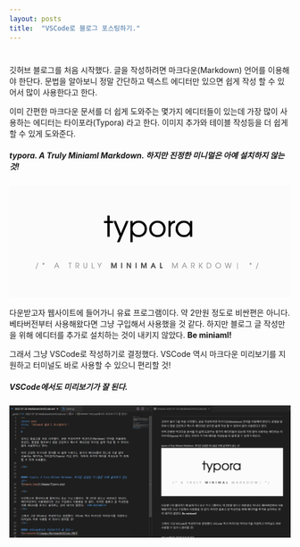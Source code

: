 ```yaml
---
layout: posts
title:  "VSCode로 블로그 포스팅하기."
---
```

#  

깃허브 블로그를 처음 시작했다. 글을 작성하려면 마크다운(Markdown) 언어를 이용해야 한단다. 문법을 알아보니 정말 간단하고 텍스트 에디터만 있으면 쉽게 작성 할 수 있어서 많이 사용한다고 한다.  

이미 간편한 마크다운 문서를 더 쉽게 도와주는 몇가지 에디터들이 있는데 가장 많이 사용하는 에디터는 타이포라(Typora) 라고 한다. 이미지 추가와 테이블 작성등을 더 쉽게 할 수 있게 도와준다.
  



##### typora. A Truly Miniaml Markdown. 하지만 진정한 미니멀은 아예 설치하지 않는 것!
![typora_logo](/images/Typora.png)



다운받고자 웹사이트에 들어가니 유료 프로그램이다. 약 2만원 정도로 비싼편은 아니다.
베타버전부터 사용해왔다면 그냥 구입해서 사용했을 것 같다. 하지만 블로그 글 작성만을 위해 에디터를 추가로 설치하는 것이 내키지 않았다.  **Be miniaml!**  


그래서 그냥 VSCode로 작성하기로 결정했다. VSCode 역시 마크다운 미리보기를 지원하고 터미널도 바로 사용할 수 있으니 편리할 것!   


##### *VSCode에서도 미리보기가 잘 된다.*
![screenshot](/images/MarkdownOnVSCode.PNG)
